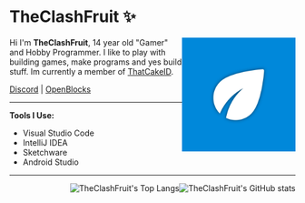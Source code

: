 <h1>TheClashFruit ✨</h1> <img src="https://raw.githubusercontent.com/TheClashFruit/TheClashFruit/main/logo.png" align="right" height="200px">

Hi I'm **TheClashFruit**, 14 year old "Gamer" and Hobby Programmer. 
I like to play with building games, make programs and yes build stuff. 
Im currently a member of [ThatCakeID](https://github.com/ThatCakeID).

[Discord](https://discord.gg/nwgmKSfu9W) | [OpenBlocks](https://github.com/OpenBlocksTeam)

----------

**Tools I Use:**
- Visual Studio Code
- IntelliJ IDEA
- Sketchware
- Android Studio

----------

<img alt="TheClashFruit's GitHub stats" src="https://github-readme-stats.vercel.app/api?username=TheClashFruit&show_icons=true&theme=dark" align="right">
<img alt="TheClashFruit's Top Langs" src="https://github-readme-stats.vercel.app/api/top-langs/?username=TheClashFruit&layout=compact&theme=dark" align="right">
